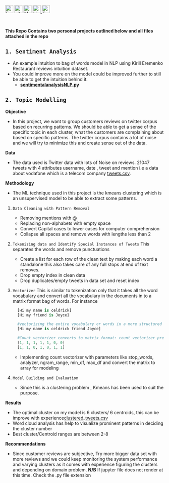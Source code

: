 <p aligne = "center">
<a href="https://kuta-ndze.github.io/" target="_blank" rel="noopener noreferrer"><img alt="Eample Portfolio URL" src="https://img.shields.io/badge/Portfolio-%23000000.svg?style=for-the-badge&logo=firefox&logoColor=#FF7139" height="25"></a> 
<a href="https://github.com/kuta-ndze"><img alt="github URL" src="https://img.shields.io/badge/github-%23121011.svg?style=for-the-badge&logo=github&logoColor=white" height="25"></a>
<a href="mailto:kutaceldrick880@gmail.com"><img alt="Mailto" src="https://img.shields.io/badge/Email-D14836?style=for-the-badge&logo=gmail&logoColor=white" height="25"></a>
<a href="https://www.linkedin.com/in/kuta-n-celdrick-b808ba169/" target="_blank" rel="noopener noreferrer"><img alt="Linkedin URL" src="https://img.shields.io/badge/linkedin-%230077B5.svg?style=for-the-badge&logo=linkedin&logoColor=white" height="25">
<a href="https://twitter.com/kutandze" target="_blank" rel="noopener noreferrer"><img alt="Twitter URL" src="https://img.shields.io/badge/Twitter-%231DA1F2.svg?style=for-the-badge&logo=Twitter&logoColor=white" height="25"></a></p><br>

**This Repo Contains two personal projects outlined below and all files attached in the repo**

## `1. Sentiment Analysis`

- An example intuition to bag of words model in NLP using Kirill Eremenko Restaurant reviews intuition dataset.
- You could improve more on the model could be improved further to still be able to get the intuition behind it.
  - [**sentimentalanalysisNLP.py**](https://github.com/kuta-ndze/NLP-bag-of-words/blob/main/SentimentanalysisNLP.py)

## `2. Topic Modelling`

**Objective**

- In this project, we want to group customers reviews on twitter corpus based on recurring
  patterns. We should be able to get a sense of the specific topic in each cluster, what the customers are complaining about
  based on specific patterns. The twitter corpus contains a lot of noise and we will try to minimize this and create sense out of the data.

**Data**

- The data used is Twitter data with lots of Noise on reviews. 21047 tweets with 4 attributes username, date , tweet and mention i.e a data about vodafone which is a telecom company [tweets.csv](https://github.com/kuta-ndze/Natural_Language_Processing/blob/main/tweets.csv).

**Methodology**

- The ML technique used in this project is the kmeans clustering which is an unsupervised model to be able to extract some patterns.

1. `Data Cleaning with Pattern Removal`
   - Removing mentions with @
   - Replacing non-alphabets with empty space
   - Convert Capital cases to lower cases for computer comprehension
   - Collapse all spaces and remove words with lengths less than 2
2. `Tokenizing data and Identify Special Instances of Tweets`
   This separates the words and remove punctuations
   - Create a list for each row of the clean text by making each word a standalone this also takes care of any full stops at end of text removes.
   - Drop empty index in clean data
   - Drop duplicates/empty tweets in data set and reset index
3. `Vectorizer`
   This is similar to tokenization only that it takes all the word vocabulary and convert all the vocabulary in the documents in to a matrix format bag of words. For instance

   ```Python
     [Hi my name is celdrick]
     [Hi my friend is Joyce]

     #vectorizing the entire vocabulary or words in a more structured format to a fix number of input length
     [Hi my name is celdrick friend Joyce]

     #Count vectorizer converts to matrix format: count vectorizer preferred to Tfidf because we have small data set.
     [1, 1, 1, 1, 1, 0, 0]
     [1, 1, 0, 1, 0, 1, 1]
   ```

   - Implementing count vectorizer with parameters like stop_words, analyzer, ngram_range, min_df, max_df and convert the matrix to array for modeling

4. `Model Building and Evaluation`
   - Since this is a clustering problem , Kmeans has been used to suit the purpose.

**Results**

- The optimal cluster on my model is 6 clusters/ 6 centroids, this can be improve with experience[clustered_tweets.csv](https://github.com/kuta-ndze/Natural_Language_Processing/blob/main/clustered_tweets.csv)
- Word cloud analysis has help to visualize prominent patterns in deciding the cluster number
- Best cluster/Centroid ranges are between 2-8

**Recommendations**

- Since customer reviews are subjective, Try more bigger data set with more reviews and we could keep
  monitoring the system performance and varying clusters as it comes with experience figuring the clusters and depending on domain problem.
  **N/B** If jupyter file does not render at this time. Check the .py file extension
